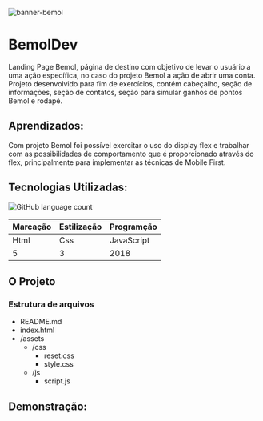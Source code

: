 ![banner-bemol](https://user-images.githubusercontent.com/98659450/183543858-8841d776-610e-48e9-aa62-d3041abcad2f.png)
# BemolDev
Landing Page Bemol, página de destino com objetivo de levar o usuário a uma ação específica, no caso do projeto Bemol a ação de abrir uma conta. Projeto desenvolvido para fim de exercícios, contém cabeçalho, seção de informações, seção de contatos, seção para simular ganhos de pontos Bemol e rodapé.

## Aprendizados:
Com projeto Bemol foi possível exercitar o uso do display flex e trabalhar com as possibilidades de comportamento que é proporcionado através do flex, principalmente para implementar as técnicas de Mobile First.
## Tecnologias Utilizadas:

![GitHub language count](https://img.shields.io/github/languages/count/JessicaSaantos/BemolDev)

Marcação | Estilização | Programção
---|---|---
Html | Css | JavaScript
5 | 3 | 2018

## O Projeto

### Estrutura de arquivos

* README.md
* index.html
* /assets
    - /css
        - reset.css
        - style.css
    - /js
        - script.js

## Demonstração:
